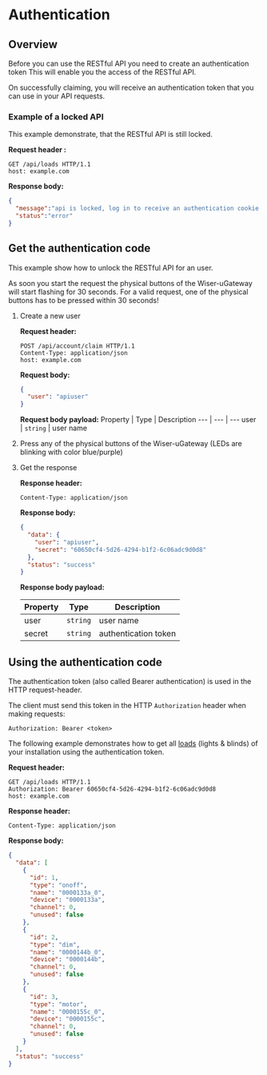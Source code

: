 # Authentication

## Overview

Before you can use the RESTful API you need to create an authentication token
This will enable you the access of the RESTful API.

On successfully claiming, you will receive an authentication token that you can use in your API requests.

### Example of a locked API

This example demonstrate, that the RESTful API is still locked.

**Request header :**

``` http
GET /api/loads HTTP/1.1
host: example.com
```

**Response body:**

``` json
{
  "message":"api is locked, log in to receive an authentication cookie OR unlock the device.",
  "status":"error"
}
```

## Get the authentication code

This example show how to unlock the RESTful API for an user.

As soon you start the request the physical buttons of the Wiser-uGateway will start flashing for 30 seconds.
For a valid request, one of the physical buttons has to be pressed within 30 seconds!

1) Create a new user

    **Request header:**

    ```http
    POST /api/account/claim HTTP/1.1
    Content-Type: application/json
    host: example.com
    ```

    **Request body:**

    ``` json
    {
      "user": "apiuser"
    }
    ```

    **Request body payload:**
    Property | Type | Description
    --- | --- | ---
    user | `string` | user name

2) Press any of the physical buttons of the Wiser-uGateway (LEDs are blinking with color blue/purple)

3) Get the response

    **Response header:**

    ``` http
    Content-Type: application/json
    ```

    **Response body:**

    ``` json
    {
      "data": {
        "user": "apiuser",
        "secret": "60650cf4-5d26-4294-b1f2-6c06adc9d0d8"
      },
      "status": "success"
    }
    ```

    **Response body payload:**

    Property | Type | Description
    --- | --- | ---
    user | `string` | user name
    secret | `string` | authentication token

## Using the authentication code

The authentication token (also called Bearer authentication) is used in the HTTP request-header.

The client must send this token in the HTTP `Authorization` header when making requests:

``` http
Authorization: Bearer <token>
```

The following example demonstrates how to get all [loads](./api_loads.md) (lights & blinds) of your installation using the authentication token.

**Request header:**

``` http
GET /api/loads HTTP/1.1
Authorization: Bearer 60650cf4-5d26-4294-b1f2-6c06adc9d0d8
host: example.com
```

**Response header:**

``` http
Content-Type: application/json
```

**Response body:**

``` json
{
  "data": [
    {
      "id": 1,
      "type": "onoff",
      "name": "0000133a_0",
      "device": "0000133a",
      "channel": 0,
      "unused": false
    },
    {
      "id": 2,
      "type": "dim",
      "name": "0000144b_0",
      "device": "0000144b",
      "channel": 0,
      "unused": false
    },
    {
      "id": 3,
      "type": "motor",
      "name": "0000155c_0",
      "device": "0000155c",
      "channel": 0,
      "unused": false
    }
  ],
  "status": "success"
}
```
